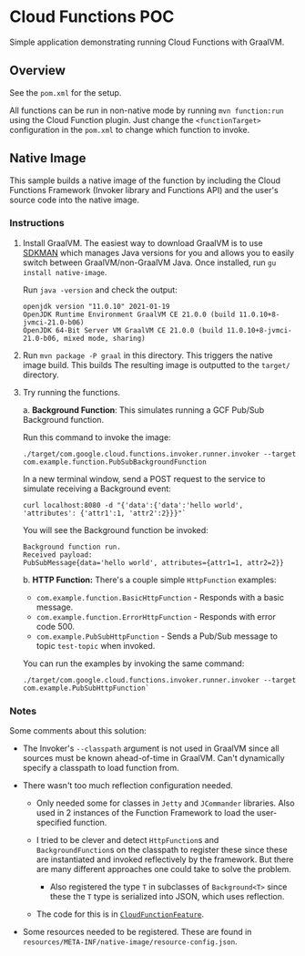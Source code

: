 # Cloud Functions POC

Simple application demonstrating running Cloud Functions with GraalVM.

## Overview

See the `pom.xml` for the setup. 

All functions can be run in non-native mode by running `mvn function:run` using the Cloud Function plugin.
Just change the `<functionTarget>` configuration in the `pom.xml` to change which function to invoke.

## Native Image

This sample builds a native image of the function by including the Cloud Functions Framework (Invoker library and Functions API) and the user's source code into the native image.

### Instructions

1. Install GraalVM.
The easiest way to download GraalVM is to use [SDKMAN](https://sdkman.io/) which manages Java versions for you and allows you to easily switch between GraalVM/non-GraalVM Java.
Once installed, run `gu install native-image`.

    Run `java -version` and check the output:
    
    ```
    openjdk version "11.0.10" 2021-01-19
    OpenJDK Runtime Environment GraalVM CE 21.0.0 (build 11.0.10+8-jvmci-21.0-b06)
    OpenJDK 64-Bit Server VM GraalVM CE 21.0.0 (build 11.0.10+8-jvmci-21.0-b06, mixed mode, sharing)
    ```

2. Run `mvn package -P graal` in this directory.
This triggers the native image build.
This builds 
The resulting image is outputted to the `target/` directory.

3. Try running the functions.

    a. **Background Function**: This simulates running a GCF Pub/Sub Background function.
    
    Run this command to invoke the image: 
    ```
    ./target/com.google.cloud.functions.invoker.runner.invoker --target com.example.function.PubSubBackgroundFunction
    ```
    
    In a new terminal window, send a POST request to the service to simulate receiving a Background event:
    
    ```
    curl localhost:8080 -d "{'data':{'data':'hello world', 'attributes': {'attr1':1, 'attr2':2}}}"`
    ```
    
    You will see the Background function be invoked:
    
    ```
    Background function run.
    Received payload:
    PubSubMessage{data='hello world', attributes={attr1=1, attr2=2}}
    ```
   
    b. **HTTP Function:** There's a couple simple `HttpFunction` examples:
        
      * `com.example.function.BasicHttpFunction` - Responds with a basic message.
      * `com.example.function.ErrorHttpFunction` - Responds with error code 500.
      * `com.example.PubSubHttpFunction` - Sends a Pub/Sub message to topic `test-topic` when invoked.
      
    You can run the examples by invoking the same command:
    
    ```
    ./target/com.google.cloud.functions.invoker.runner.invoker --target com.example.PubSubHttpFunction`
    ```
    
### Notes

Some comments about this solution:

* The Invoker's `--classpath` argument is not used in GraalVM since all sources must be known ahead-of-time in GraalVM.
  Can't dynamically specify a classpath to load function from.

* There wasn't too much reflection configuration needed.

  * Only needed some for classes in `Jetty` and `JCommander` libraries.
    Also used in 2 instances of the Function Framework to load the user-specified function.
  
  * I tried to be clever and detect `HttpFunction`s and `BackgroundFunction`s on the classpath to register these since these are instantiated and invoked reflectively by the framework.
    But there are many different approaches one could take to solve the problem.
  
    * Also registered the type `T` in subclasses of `Background<T>` since these the `T` type is serialized into JSON, which uses reflection.
    
  * The code for this is in [`CloudFunctionFeature`](https://github.com/GoogleCloudPlatform/google-cloud-graalvm-support/blob/cloud-functions-example/google-cloud-graalvm-support/src/main/java/com/google/cloud/graalvm/features/cloudfunctions/CloudFunctionsFeature.java).
    
* Some resources needed to be registered.
  These are found in `resources/META-INF/native-image/resource-config.json`.


    
